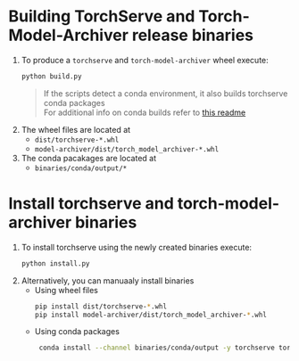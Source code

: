 # Building TorchServe and Torch-Model-Archiver release binaries 

1. To produce a `torchserve` and `torch-model-archiver` wheel execute:
   ```bash
   python build.py
   ```
   > If the scripts detect a conda environment, it also builds torchserve conda packages  
   > For additional info on conda builds refer to [this readme](conda/README.md)
2. The wheel files are located at
   - `dist/torchserve-*.whl`
   - `model-archiver/dist/torch_model_archiver-*.whl`
3. The conda pacakages are located at
   - `binaries/conda/output/*`

# Install torchserve and torch-model-archiver binaries
1. To install torchserve using the newly created binaries execute:
   ```bash
   python install.py
   ```
2. Alternatively, you can manuaaly install binaries
   - Using wheel files
      ```bash
      pip install dist/torchserve-*.whl
      pip install model-archiver/dist/torch_model_archiver-*.whl
      ```
   - Using conda packages
     ```bash
      conda install --channel binaries/conda/output -y torchserve torch-model-archiver
     ```